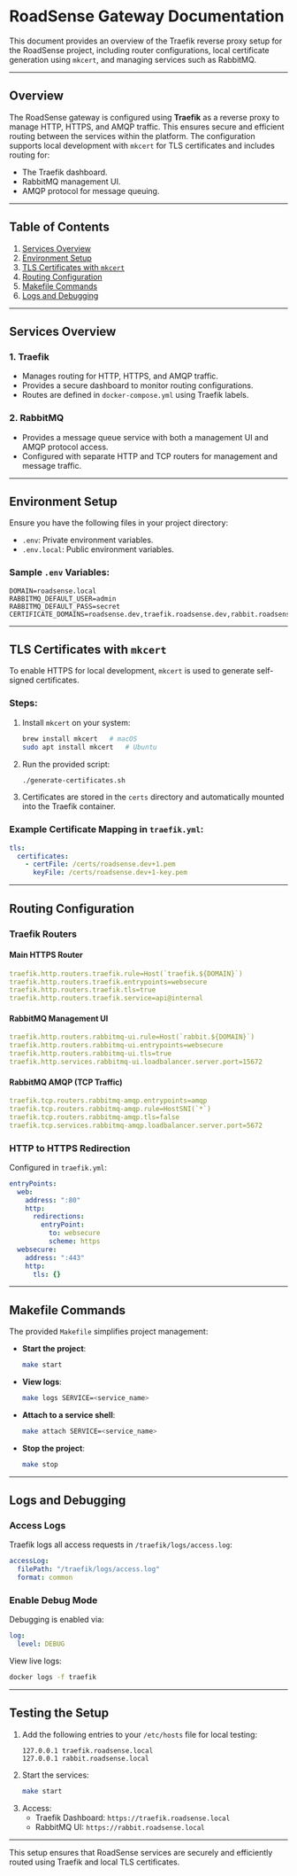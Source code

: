 # RoadSense Gateway Documentation

This document provides an overview of the Traefik reverse proxy setup for the RoadSense project, including router configurations, local certificate generation using `mkcert`, and managing services such as RabbitMQ.

---

## Overview

The RoadSense gateway is configured using **Traefik** as a reverse proxy to manage HTTP, HTTPS, and AMQP traffic. This ensures secure and efficient routing between the services within the platform. The configuration supports local development with `mkcert` for TLS certificates and includes routing for:

- The Traefik dashboard.
- RabbitMQ management UI.
- AMQP protocol for message queuing.

---

## Table of Contents

1. [Services Overview](#services-overview)
2. [Environment Setup](#environment-setup)
3. [TLS Certificates with `mkcert`](#tls-certificates-with-mkcert)
4. [Routing Configuration](#routing-configuration)
5. [Makefile Commands](#makefile-commands)
6. [Logs and Debugging](#logs-and-debugging)

---

## Services Overview

### 1. **Traefik**

- Manages routing for HTTP, HTTPS, and AMQP traffic.
- Provides a secure dashboard to monitor routing configurations.
- Routes are defined in `docker-compose.yml` using Traefik labels.

### 2. **RabbitMQ**

- Provides a message queue service with both a management UI and AMQP protocol access.
- Configured with separate HTTP and TCP routers for management and message traffic.

---

## Environment Setup

Ensure you have the following files in your project directory:

- `.env`: Private environment variables.
- `.env.local`: Public environment variables.

### Sample `.env` Variables:

```env
DOMAIN=roadsense.local
RABBITMQ_DEFAULT_USER=admin
RABBITMQ_DEFAULT_PASS=secret
CERTIFICATE_DOMAINS=roadsense.dev,traefik.roadsense.dev,rabbit.roadsense.dev
```

---

## TLS Certificates with `mkcert`

To enable HTTPS for local development, `mkcert` is used to generate self-signed certificates.

### Steps:

1. Install `mkcert` on your system:
   ```bash
   brew install mkcert   # macOS
   sudo apt install mkcert   # Ubuntu
   ```
2. Run the provided script:
   ```bash
   ./generate-certificates.sh
   ```
3. Certificates are stored in the `certs` directory and automatically mounted into the Traefik container.

### Example Certificate Mapping in `traefik.yml`:

```yaml
tls:
  certificates:
    - certFile: /certs/roadsense.dev+1.pem
      keyFile: /certs/roadsense.dev+1-key.pem
```

---

## Routing Configuration

### Traefik Routers

#### Main HTTPS Router

```yaml
traefik.http.routers.traefik.rule=Host(`traefik.${DOMAIN}`)
traefik.http.routers.traefik.entrypoints=websecure
traefik.http.routers.traefik.tls=true
traefik.http.routers.traefik.service=api@internal
```

#### RabbitMQ Management UI

```yaml
traefik.http.routers.rabbitmq-ui.rule=Host(`rabbit.${DOMAIN}`)
traefik.http.routers.rabbitmq-ui.entrypoints=websecure
traefik.http.routers.rabbitmq-ui.tls=true
traefik.http.services.rabbitmq-ui.loadbalancer.server.port=15672
```

#### RabbitMQ AMQP (TCP Traffic)

```yaml
traefik.tcp.routers.rabbitmq-amqp.entrypoints=amqp
traefik.tcp.routers.rabbitmq-amqp.rule=HostSNI(`*`)
traefik.tcp.routers.rabbitmq-amqp.tls=false
traefik.tcp.services.rabbitmq-amqp.loadbalancer.server.port=5672
```

### HTTP to HTTPS Redirection

Configured in `traefik.yml`:

```yaml
entryPoints:
  web:
    address: ":80"
    http:
      redirections:
        entryPoint:
          to: websecure
          scheme: https
  websecure:
    address: ":443"
    http:
      tls: {}
```

---

## Makefile Commands

The provided `Makefile` simplifies project management:

- **Start the project**:

  ```bash
  make start
  ```

- **View logs**:

  ```bash
  make logs SERVICE=<service_name>
  ```

- **Attach to a service shell**:

  ```bash
  make attach SERVICE=<service_name>
  ```

- **Stop the project**:
  ```bash
  make stop
  ```

---

## Logs and Debugging

### Access Logs

Traefik logs all access requests in `/traefik/logs/access.log`:

```yaml
accessLog:
  filePath: "/traefik/logs/access.log"
  format: common
```

### Enable Debug Mode

Debugging is enabled via:

```yaml
log:
  level: DEBUG
```

View live logs:

```bash
docker logs -f traefik
```

---

## Testing the Setup

1. Add the following entries to your `/etc/hosts` file for local testing:
   ```
   127.0.0.1 traefik.roadsense.local
   127.0.0.1 rabbit.roadsense.local
   ```
2. Start the services:
   ```bash
   make start
   ```
3. Access:
   - Traefik Dashboard: `https://traefik.roadsense.local`
   - RabbitMQ UI: `https://rabbit.roadsense.local`

---

This setup ensures that RoadSense services are securely and efficiently routed using Traefik and local TLS certificates.
